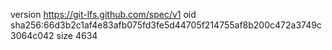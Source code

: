 version https://git-lfs.github.com/spec/v1
oid sha256:66d3b2c1af4e83afb075fd3fe5d44705f214755af8b200c472a3749c3064c042
size 4634
